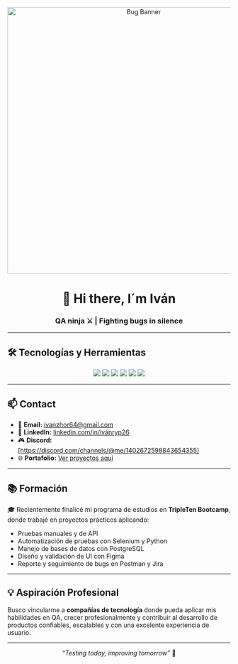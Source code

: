<!-- Banner animado de Bug -->
<p align="center">
  <img src="https://github.com/user-attachments/assets/e140eb1e-358f-4a4a-b307-f2ffd7d73be1" width="600" alt="Bug Banner">
</p>

<h1 align="center">👋 Hi there, I´m Iván</h1>
<h3 align="center">QA ninja ⚔️ | Fighting bugs in silence</h3>

---

## 🛠️ Tecnologías y Herramientas
<p align="center">
  <img src="https://img.shields.io/badge/Android-3DDC84?style=for-the-badge&logo=android&logoColor=white"/>
  <img src="https://img.shields.io/badge/Postman-FF6C37?style=for-the-badge&logo=postman&logoColor=white"/>
  <img src="https://img.shields.io/badge/PostgreSQL-316192?style=for-the-badge&logo=postgresql&logoColor=white"/>
  <img src="https://img.shields.io/badge/Selenium-43B02A?style=for-the-badge&logo=selenium&logoColor=white"/>
  <img src="https://img.shields.io/badge/Python-3776AB?style=for-the-badge&logo=python&logoColor=white"/>
  <img src="https://img.shields.io/badge/Figma-F24E1E?style=for-the-badge&logo=figma&logoColor=white"/>
</p>

---

## 📫 Contact
- 📧 **Email:** [ivanzhor64@gmail.com](mailto:ivanzhor64@gmail.com)  
- 💼 **LinkedIn:** [linkedin.com/in/ivánryp26](https://www.linkedin.com/in/ivánryp26)  
- 🎮 **Discord:** [https://discord.com/channels/@me/1402672598843654355]  
- 🌐 **Portafolio:** [Ver proyectos aquí](#)  

---

## 📚 Formación
🎓 Recientemente finalicé mi programa de estudios en **TripleTen Bootcamp**, donde trabajé en proyectos prácticos aplicando:  
- Pruebas manuales y de API  
- Automatización de pruebas con Selenium y Python  
- Manejo de bases de datos con PostgreSQL  
- Diseño y validación de UI con Figma  
- Reporte y seguimiento de bugs en Postman y Jira  

---

## 💡 Aspiración Profesional
Busco vincularme a **compañías de tecnología** donde pueda aplicar mis habilidades en QA, crecer profesionalmente y contribuir al desarrollo de productos confiables, escalables y con una excelente experiencia de usuario.  

---

<p align="center">
  <em>“Testing today, improving tomorrow”</em> 🚀
</p>

